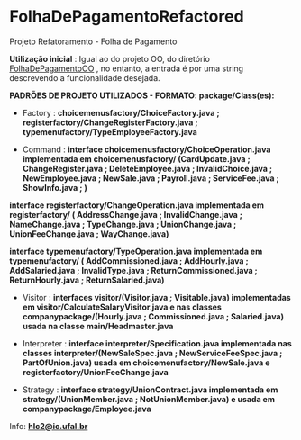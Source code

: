 # FolhaDePagamentoRefactored

Projeto Refatoramento - Folha de Pagamento

**Utilização inicial** : Igual ao do projeto OO, do diretório [FolhaDePagamentoOO](https://github.com/hglps/FolhaDePagamentoOO/) , 
no entanto, a entrada é por uma string descrevendo a funcionalidade desejada.

**PADRÕES DE PROJETO UTILIZADOS - FORMATO: package/Class(es):**

* Factory : **choicemenusfactory/ChoiceFactory.java ; registerfactory/ChangeRegisterFactory.java ; typemenufactory/TypeEmployeeFactory.java**

* Command : **interface choicemenusfactory/ChoiceOperation.java implementada em choicemenusfactory/
(CardUpdate.java ; ChangeRegister.java ; DeleteEmployee.java ; InvalidChoice.java ; NewEmployee.java ; 
NewSale.java ; Payroll.java ; ServiceFee.java ; ShowInfo.java ; )**

**interface registerfactory/ChangeOperation.java implementada em registerfactory/ (	AddressChange.java ;  InvalidChange.java ; NameChange.java ; TypeChange.java ; UnionChange.java ; UnionFeeChange.java ; WayChange.java)**

**interface typemenufactory/TypeOperation.java implementada em typemenufactory/ (   	AddCommissioned.java ;
	AddHourly.java 	;
	AddSalaried.java 	;
	InvalidType.java 	;
	ReturnCommissioned.java	;
	ReturnHourly.java 	;
	ReturnSalaried.java)**
  
* Visitor : **interfaces visitor/(Visitor.java ; Visitable.java) implementadas em visitor/CalculateSalaryVisitor.java e nas classes companypackage/(Hourly.java ; Commissioned.java ; Salaried.java) usada na classe main/Headmaster.java**

* Interpreter : **interface interpreter/Specification.java implementada nas classes interpreter/(NewSaleSpec.java ; NewServiceFeeSpec.java ; PartOfUnion.java) usada em choicemenufactory/NewSale.java e registerfactory/UnionFeeChange.java**

* Strategy : **interface strategy/UnionContract.java implementada em strategy/(UnionMember.java ; NotUnionMember.java) e usada em companypackage/Employee.java**



Info: **hlc2@ic.ufal.br**
